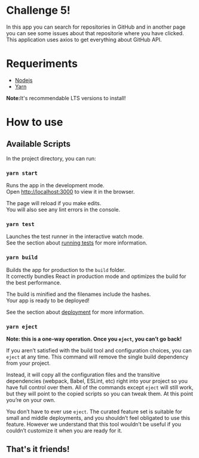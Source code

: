 <h1>Challenge 5!</h1>

<p>
  In this app you can search for repositories in GitHub and in another page you can see some issues about that repositorie where you have clicked. This application uses axios to get everything about GitHub API.
</p>

<h1>Requeriments</h1>

<ul>
  <li>
    <a href="https://nodejs.org/en/" target="_blank">Nodejs</a>
  </li>
  <li>
    <a href="https://classic.yarnpkg.com/en/docs/install/#windows-stable" target="_blank">Yarn</a>
  </li>
</ul>

<span><strong>Note:</strong>It's recommendable LTS versions to install!</span>

<h1>How to use</h1>

## Available Scripts

In the project directory, you can run:

### `yarn start`

Runs the app in the development mode.<br />
Open [http://localhost:3000](http://localhost:3000) to view it in the browser.

The page will reload if you make edits.<br />
You will also see any lint errors in the console.

### `yarn test`

Launches the test runner in the interactive watch mode.<br />
See the section about [running tests](https://facebook.github.io/create-react-app/docs/running-tests) for more information.

### `yarn build`

Builds the app for production to the `build` folder.<br />
It correctly bundles React in production mode and optimizes the build for the best performance.

The build is minified and the filenames include the hashes.<br />
Your app is ready to be deployed!

See the section about [deployment](https://facebook.github.io/create-react-app/docs/deployment) for more information.

### `yarn eject`

**Note: this is a one-way operation. Once you `eject`, you can’t go back!**

If you aren’t satisfied with the build tool and configuration choices, you can `eject` at any time. This command will remove the single build dependency from your project.

Instead, it will copy all the configuration files and the transitive dependencies (webpack, Babel, ESLint, etc) right into your project so you have full control over them. All of the commands except `eject` will still work, but they will point to the copied scripts so you can tweak them. At this point you’re on your own.

You don’t have to ever use `eject`. The curated feature set is suitable for small and middle deployments, and you shouldn’t feel obligated to use this feature. However we understand that this tool wouldn’t be useful if you couldn’t customize it when you are ready for it.

<h2>That's it friends!</h2>
